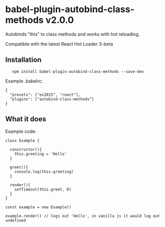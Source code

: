# babel-plugin-autobind-class-methods v2.0.0
Autobinds "this" to class methods and works with hot reloading.

Compatible with the latest React Hot Loader 3-beta

## Installation
```
   npm install babel-plugin-autobind-class-methods --save-dev 
```

Example .babelrc:
```
{
  "presets": ["es2015", "react"],
  "plugins": ["autobind-class-methods"]
}
```

## What it does
Example code: 
```
class Example {
  
  constructor(){
    this.greeting = 'Hello'
  }
  
  greet(){
    console.log(this.greeting)
  }
  
  render(){
    setTimeout(this.greet, 0)
  }
}

const example = new Example()

example.render() // logs out 'Hello', in vanilla js it would log out undefined
```